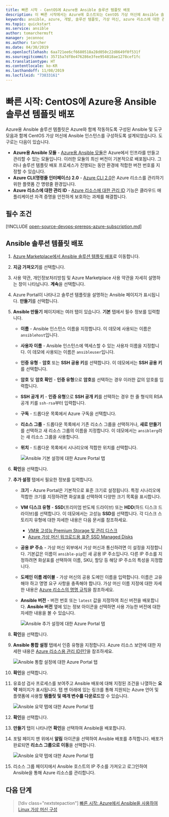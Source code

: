 ```yaml
---
title: 빠른 시작 - CentOS에 Azure용 Ansible 솔루션 템플릿 배포
description: 이 빠른 시작에서는 Azure에 호스트되는 CentOS 가상 머신에 Ansible 솔루션 템플릿을 배포하는 방법 및 Azure와 함께 작동하도록 구성된 도구에 대해 알아봅니다.
keywords: ansible, azure, 개발, 솔루션 템플릿, 가상 머신, azure 리소스에 대한 관리 ID, centos, red hat
ms.topic: quickstart
ms.service: ansible
author: tomarchermsft
manager: jeconnoc
ms.author: tarcher
ms.date: 04/30/2019
ms.openlocfilehash: 6aa721ee6cf6680518a28d050c22d8649f0f531f
ms.sourcegitcommit: 35715a7df8e476286e3fee954818ae1278cef1fc
ms.translationtype: HT
ms.contentlocale: ko-KR
ms.lasthandoff: 11/08/2019
ms.locfileid: "73833161"
---
```

# <a name="quickstart-deploy-the-ansible-solution-template-for-azure-to-centos"></a>빠른 시작: CentOS에 Azure용 Ansible 솔루션 템플릿 배포

Azure용 Ansible 솔루션 템플릿은 Azure와 함께 작동하도록 구성된 Ansible 및 도구 모음과 함께 CentOS 가상 머신에 Ansible 인스턴스를 구성하도록 설계되었습니다. 도구로는 다음이 있습니다.

- **Azure용 Ansible 모듈** - [Azure용 Ansible 모듈](./ansible-matrix.md)은 Azure에서 인프라를 만들고 관리할 수 있는 모듈입니다. 이러한 모듈의 최신 버전이 기본적으로 배포됩니다. 그러나 솔루션 템플릿 배포 프로세스가 진행되는 동안 환경에 적합한 버전 번호를 지정할 수 있습니다.
- **Azure CLI(명령줄 인터페이스) 2.0** - [Azure CLI 2.0](/cli/azure/?view=azure-cli-latest)은 Azure 리소스를 관리하기 위한 플랫폼 간 명령줄 환경입니다. 
- **Azure 리소스에 대한 관리 ID** - [Azure 리소스에 대한 관리 ID](/azure/active-directory/managed-identities-azure-resources/overview) 기능은 클라우드 애플리케이션 자격 증명을 안전하게 보호하는 과제를 해결합니다.

## <a name="prerequisites"></a>필수 조건

[!INCLUDE [open-source-devops-prereqs-azure-subscription.md](../../includes/open-source-devops-prereqs-azure-subscription.md)]

## <a name="deploy-the-ansible-solution-template"></a>Ansible 솔루션 템플릿 배포

1. [Azure Marketplace에서 Ansible 솔루션 템플릿 배포](https://azuremarketplace.microsoft.com/en-%20%20us/marketplace/apps/azure-oss.ansible?tab=Overview)로 이동합니다.

1. **지금 가져오기**를 선택합니다.

1. 사용 약관, 개인정보처리방침 및 Azure Marketplace 사용 약관을 자세히 설명하는 창이 나타납니다. **계속**을 선택합니다.

1. Azure Portal이 나타나고 솔루션 템플릿을 설명하는 Ansible 페이지가 표시됩니다. **만들기**를 선택합니다.

1. **Ansible 만들기** 페이지에는 여러 탭이 있습니다. **기본** 탭에서 필수 정보를 입력합니다.

   - **이름** - Ansible 인스턴스 이름을 지정합니다. 이 데모에 사용되는 이름은 `ansiblehost`입니다.
   - **사용자 이름** - Ansible 인스턴스에 액세스할 수 있는 사용자 이름을 지정합니다. 이 데모에 사용되는 이름은 `ansibleuser`입니다.
   - **인증 유형** - **암호** 또는 **SSH 공용 키**를 선택합니다. 이 데모에서는 **SSH 공용 키**를 선택합니다.
   - **암호** 및 **암호 확인** - **인증 유형**으로 **암호**를 선택하는 경우 이러한 값의 암호를 입력합니다.
   - **SSH 공개 키** - **인증 유형**으로 **SSH 공개 키**를 선택하는 경우 한 줄 형식의 RSA 공개 키를 `ssh-rsa`부터 입력합니다.
   - **구독** - 드롭다운 목록에서 Azure 구독을 선택합니다.
   - **리소스 그룹** - 드롭다운 목록에서 기존 리소스 그룹을 선택하거나, **새로 만들기**를 선택하고 새 리소스 그룹의 이름을 지정합니다. 이 데모에서는 `ansiblerg`라는 새 리소스 그룹을 사용합니다.
   - **위치** - 드롭다운 목록에서 시나리오에 적합한 위치를 선택합니다.

     ![Ansible 기본 설정에 대한 Azure Portal 탭](./media/ansible-quick-deploy-solution-template/portal-ansible-setup-tab-1.png)

1. **확인**을 선택합니다.

1. **추가 설정** 탭에서 필요한 정보를 입력합니다.

   - **크기** - Azure Portal은 기본적으로 표준 크기로 설정됩니다. 특정 시나리오에 적합한 크기를 지정하려면 화살표를 선택하여 다양한 크기 목록을 표시합니다.
   - **VM 디스크 유형** - **SSD**(프리미엄 반도체 드라이브) 또는 **HDD**(하드 디스크 드라이브)를 선택합니다. 이 데모에서는 고성능 **SSD**를 선택합니다. 각 디스크 스토리지 유형에 대한 자세한 내용은 다음 문서를 참조하세요.
       - [VM용 고성능 Premium Storage 및 관리 디스크](/azure/virtual-machines/windows/premium-storage)
       - [Azure 가상 머신 워크로드용 표준 SSD Managed Disks](/azure/virtual-machines/windows/disks-standard-ssd)
   - **공용 IP 주소** - 가상 머신 외부에서 가상 머신과 통신하려면 이 설정을 지정합니다. 기본값은 이름이 `ansible-pip`인 새 공용 IP 주소입니다. 다른 IP 주소를 지정하려면 화살표를 선택하여 이름, SKU, 할당 등 해당 IP 주소의 특성을 지정합니다. 
   - **도메인 이름 레이블** - 가상 머신의 공용 도메인 이름을 입력합니다. 이름은 고유해야 하고 명명 요구 사항을 충족해야 합니다. 가상 머신 이름 지정에 대한 자세한 내용은 [Azure 리소스의 명명 규칙](/azure/architecture/best-practices/resource-naming)을 참조하세요.
   - **Ansible 버전** - 버전 번호 또는 `latest` 값을 지정하여 최신 버전을 배포합니다. **Ansible 버전** 옆에 있는 정보 아이콘을 선택하면 사용 가능한 버전에 대한 자세한 내용을 볼 수 있습니다.

     ![Ansible 추가 설정에 대한 Azure Portal 탭](./media/ansible-quick-deploy-solution-template/portal-ansible-setup-tab-2.png)

1. **확인**을 선택합니다.

1. **Ansible 통합 설정** 탭에서 인증 유형을 지정합니다. Azure 리소스 보안에 대한 자세한 내용은 [Azure 리소스용 관리 ID란?](/azure/active-directory/managed-identities-azure-resources/overview)을 참조하세요.

    ![Ansible 통합 설정에 대한 Azure Portal 탭](./media/ansible-quick-deploy-solution-template/portal-ansible-setup-tab-3.png)

1. **확인**을 선택합니다.

1. 유효성 검사 프로세스를 보여주고 Ansible 배포에 대해 지정된 조건을 나열하는 **요약** 페이지가 표시됩니다. 탭 맨 아래에 있는 링크를 통해 지원되는 Azure 언어 및 플랫폼에 사용할 **템플릿 및 매개 변수를 다운로드**할 수 있습니다. 

     ![Ansible 요약 탭에 대한 Azure Portal 탭](./media/ansible-quick-deploy-solution-template/portal-ansible-setup-tab-4.png)

1. **확인**을 선택합니다.

1. **만들기** 탭이 나타나면 **확인**을 선택하여 Ansible을 배포합니다.

1. 포털 페이지 맨 위에서 **알림** 아이콘을 선택하여 Ansible 배포를 추적합니다. 배포가 완료되면 **리소스 그룹으로 이동**을 선택합니다. 

     ![Ansible 요약 탭에 대한 Azure Portal 탭](./media/ansible-quick-deploy-solution-template/portal-ansible-setup-complete.png)

1. 리소스 그룹 페이지에서 Ansible 호스트의 IP 주소를 가져오고 로그인하여 Ansible을 통해 Azure 리소스를 관리합니다.

## <a name="next-steps"></a>다음 단계

> [!div class="nextstepaction"] 
> [빠른 시작: Azure에서 Ansible을 사용하여 Linux 가상 머신 구성](/azure/virtual-machines/linux/ansible-create-vm)